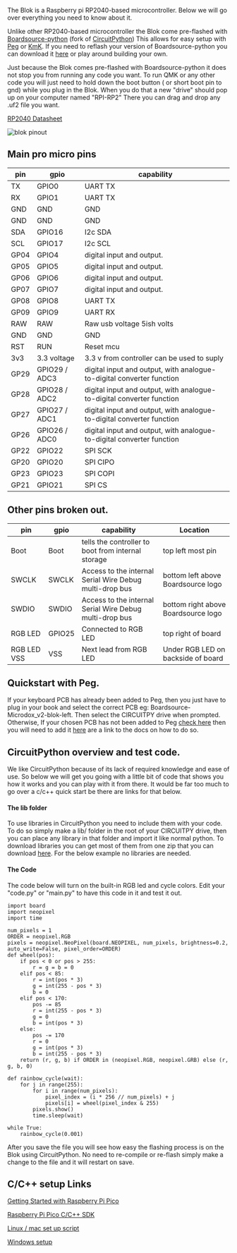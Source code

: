 The Blok is a Raspberry pi RP2040-based microcontroller. Below we will go over everything you need to know about it.

Unlike other RP2040-based microcontroller the Blok come pre-flashed with [Boardsource-python](https://github.com/boardsource/bs-python) (fork of [CircuitPython](https://circuitpython.org/)) This allows for easy setup with [Peg](https://peg.software/) or [KmK](https://www.kmkfw.io/). If you need to reflash your version of Boardsource-python you can download it [here](https://peg.software/api/blok.uf2) or play around building your own.

Just because the Blok comes pre-flashed with Boardsource-python it does not stop you from running any code you want. To run QMK or any other code you will just need to hold down the boot button ( or short boot pin to gnd) while you plug in the Blok. When you do that a new "drive" should pop up on your computer named "RPI-RP2" There you can drag and drop any .uf2 file you want.

[RP2040 Datasheet](https://datasheets.raspberrypi.com/rp2040/rp2040-datasheet.pdf)

![blok pinout](https://boardsource.imgix.net/617d3ea0-dd21-11ec-8169-f7a98d6afdaa.png)

## Main pro micro pins

| pin  | gpio          | capability                                                            |
|------|---------------|-----------------------------------------------------------------------|
| TX   | GPIO0         | UART TX                                                               |
| RX   | GPIO1         | UART TX                                                               |
| GND  | GND           | GND                                                                   |
| GND  | GND           | GND                                                                   |
| SDA  | GPIO16        | I2c SDA                                                               |
| SCL  | GPIO17        | I2c SCL                                                               |
| GP04 | GPIO4         | digital input and output.                                             |
| GP05 | GPIO5         | digital input and output.                                             |
| GP06 | GPIO6         | digital input and output.                                             |
| GP07 | GPIO7         | digital input and output.                                             |
| GP08 | GPIO8         | UART TX                                                               |
| GP09 | GPIO9         | UART RX                                                               |
| RAW  | RAW           | Raw usb voltage 5ish volts                                            |
| GND  | GND           | GND                                                                   |
| RST  | RUN           | Reset mcu                                                             |
| 3v3  | 3.3 voltage   | 3.3 v from controller can be used to suply                            |
| GP29 | GPIO29 / ADC3 | digital input and output, with analogue-to-digital converter function |
| GP28 | GPIO28 / ADC2 | digital input and output, with analogue-to-digital converter function |
| GP27 | GPIO27 / ADC1 | digital input and output, with analogue-to-digital converter function |
| GP26 | GPIO26 / ADC0 | digital input and output, with analogue-to-digital converter function |
| GP22 | GPIO22        | SPI SCK                                                               |
| GP20 | GPIO20        | SPI CIPO                                                              |
| GP23 | GPIO23        | SPI COPI                                                              |
| GP21 | GPIO21        | SPI CS                                                                |


## Other pins broken out.

| pin         | gpio   | capability                                              | Location                            |
|-------------|--------|---------------------------------------------------------|-------------------------------------|
| Boot        | Boot   | tells the controller to boot from internal storage      | top left most pin                   |
| SWCLK       | SWCLK  | Access to the internal Serial Wire Debug multi-drop bus | bottom left above Boardsource logo  |
| SWDIO       | SWDIO  | Access to the internal Serial Wire Debug multi-drop bus | bottom right above Boardsource logo |
| RGB LED     | GPIO25 | Connected to RGB LED                                    | top right of board                  |
| RGB LED VSS | VSS    | Next lead from RGB LED                                  | Under RGB LED on backside of board |

## Quickstart with Peg.

If your keyboard PCB has already been added to Peg, then you just have to plug in your book and select the correct PCB eg: Boardsource-Microdox_v2-blok-left. Then select the CIRCUITPY drive when prompted. Otherwise, If your chosen PCB has not been added to Peg [check here](https://peg.software/docs/Peg_Client/supported_keyboards) then you will need to add it [here](https://peg.software/docs/) are a link to the docs on how to do so.


## CircuitPython overview and test code.

We like CircuitPython because of its lack of required knowledge and ease of use. So below we will get you going with a little bit of code that shows you how it works and you can play with it from there. It would be far too much to go over a c/c++ quick start be there are links for that below.

#### The lib folder

To use libraries in CircuitPython you need to include them with your code. To do so simply make a lib/ folder in the root of your CIRCUITPY drive, then you can place any library in that folder and import it like normal python. To download libraries you can get most of them from one zip that you can download [here](https://github.com/adafruit/Adafruit_CircuitPython_Bundle/releases/download/20220415/adafruit-circuitpython-bundle-7.x-mpy-20220415.zip). For the below example no libraries are needed.

#### The Code

The code below will turn on the built-in RGB led and cycle colors. Edit your "code.py"  or "main.py" to have this code in it and test it out.

~~~
import board
import neopixel
import time

num_pixels = 1
ORDER = neopixel.RGB
pixels = neopixel.NeoPixel(board.NEOPIXEL, num_pixels, brightness=0.2, auto_write=False, pixel_order=ORDER)
def wheel(pos):
    if pos < 0 or pos > 255:
        r = g = b = 0
    elif pos < 85:
        r = int(pos * 3)
        g = int(255 - pos * 3)
        b = 0
    elif pos < 170:
        pos -= 85
        r = int(255 - pos * 3)
        g = 0
        b = int(pos * 3)
    else:
        pos -= 170
        r = 0
        g = int(pos * 3)
        b = int(255 - pos * 3)
    return (r, g, b) if ORDER in (neopixel.RGB, neopixel.GRB) else (r, g, b, 0)

def rainbow_cycle(wait):
    for j in range(255):
        for i in range(num_pixels):
            pixel_index = (i * 256 // num_pixels) + j
            pixels[i] = wheel(pixel_index & 255)
        pixels.show()
        time.sleep(wait)

while True:
    rainbow_cycle(0.001)
~~~

After you save the file you will see how easy the flashing process is on the Blok using CircuitPython. No need to re-compile or re-flash simply make a change to the file and it will restart on save.

## C/C++ setup Links

[Getting Started with Raspberry Pi Pico](https://datasheets.raspberrypi.org/pico/getting-started-with-pico.pdf)

[Raspberry Pi Pico C/C++ SDK ](https://datasheets.raspberrypi.org/pico/raspberry-pi-pico-c-sdk.pdf)

[Linux /  mac set up script](https://github.com/raspberrypi/pico-setup/blob/master/pico_setup.sh)

[Windows setup](https://github.com/ndabas/pico-setup-windows)

